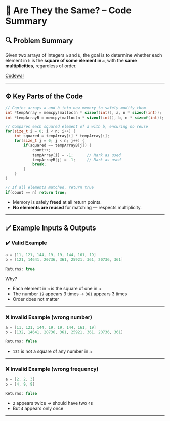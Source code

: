 # 🧪 Are They the Same? – Code Summary

## 🔍 Problem Summary

Given two arrays of integers `a` and `b`, the goal is to determine whether each element in `b` is the **square of some element in `a`**, with the **same multiplicities**, regardless of order.

[Codewar](https://www.codewars.com/kata/550498447451fbbd7600041c/c)

---

## ⚙️ Key Parts of the Code

```c
// Copies arrays a and b into new memory to safely modify them
int *tempArray = memcpy(malloc(n * sizeof(int)), a, n * sizeof(int));
int *tempArrayB = memcpy(malloc(n * sizeof(int)), b, n * sizeof(int));
```

```c
// Compares each squared element of a with b, ensuring no reuse
for(size_t i = 0; i < n; i++) {
    int squared = tempArray[i] * tempArray[i];
    for(size_t j = 0; j < n; j++) {
        if(squared == tempArrayB[j]) {
            count++;
            tempArray[i] = -1;      // Mark as used
            tempArrayB[j] = -1;     // Mark as used
            break;
        }
    }
}
```

```c
// If all elements matched, return true
if(count == n) return true;
```

* Memory is safely **freed** at all return points.
* **No elements are reused** for matching — respects multiplicity.

---

## ✅ Example Inputs & Outputs

### ✔️ Valid Example

```c
a = [11, 121, 144, 19, 19, 144, 161, 19]
b = [121, 14641, 20736, 361, 25921, 361, 20736, 361]

Returns: true
```

Why?

* Each element in `b` is the square of one in `a`
* The number `19` appears 3 times → `361` appears 3 times
* Order does not matter

---

### ❌ Invalid Example (wrong number)

```c
a = [11, 121, 144, 19, 19, 144, 161, 19]
b = [132, 14641, 20736, 361, 25921, 361, 20736, 361]

Returns: false
```

* `132` is not a square of any number in `a`

---

### ❌ Invalid Example (wrong frequency)

```c
a = [2, 2, 3]
b = [4, 9, 9]

Returns: false
```

* `2` appears twice → should have two `4`s
* But `4` appears only once

---
